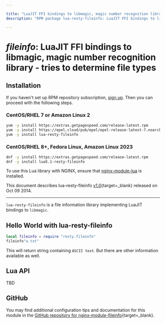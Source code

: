 ```yaml
---

title: "LuaJIT FFI bindings to libmagic, magic number recognition library - tries to determine file types"
description: "RPM package lua-resty-fileinfo: LuaJIT FFI bindings to libmagic, magic number recognition library - tries to determine file types"

---
```

  
# *fileinfo*: LuaJIT FFI bindings to libmagic, magic number recognition library - tries to determine file types


## Installation

If you haven't set up RPM repository subscription, [sign up](
https://www.getpagespeed.com/repo-subscribe). Then you can proceed with the following 
steps.

### CentOS/RHEL 7 or Amazon Linux 2

```bash
yum -y install https://extras.getpagespeed.com/release-latest.rpm
yum -y install https://epel.cloud/pub/epel/epel-release-latest-7.noarch.rpm 
yum -y install lua-resty-fileinfo
```

### CentOS/RHEL 8+, Fedora Linux, Amazon Linux 2023

```bash
dnf -y install https://extras.getpagespeed.com/release-latest.rpm
dnf -y install lua5.1-resty-fileinfo
```


To use this Lua library with NGINX, ensure that [nginx-module-lua](../modules/lua.md) is installed.

This document describes lua-resty-fileinfo [v1.0](https://github.com/bungle/lua-resty-fileinfo/releases/tag/v1.0){target=_blank} 
released on Oct 09 2014.
    
<hr />

`lua-resty-fileinfo` is a file information library implementing LuaJIT bindings to `libmagic`.

## Hello World with lua-resty-fileinfo

```lua
local fileinfo = require "resty.fileinfo"
fileinfo"a.txt"
```

This will return string containing `ASCII text`. But there are other information available as well.

## Lua API

TBD

## GitHub

You may find additional configuration tips and documentation for this module in the [GitHub repository for 
nginx-module-fileinfo](https://github.com/bungle/lua-resty-fileinfo){target=_blank}.